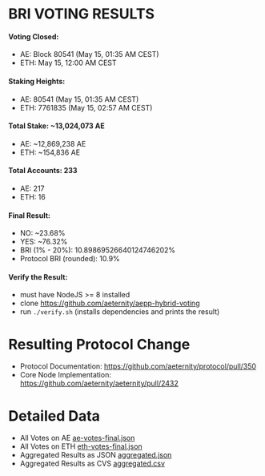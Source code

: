 # BRI VOTING RESULTS

#### Voting Closed:
 - AE: Block 80541 (May 15, 01:35 AM CEST)
 - ETH: May 15, 12:00 AM CEST

#### Staking Heights:
 - AE: 80541 (May 15, 01:35 AM CEST)
 - ETH: 7761835 (May 15, 02:57 AM CEST)
 
#### Total Stake: ~13,024,073 AE
 - AE: ~12,869,238 AE
 - ETH: ~154,836 AE 

#### Total Accounts: 233
 - AE: 217
 - ETH: 16

#### Final Result:
 - NO: ~23.68%
 - YES: ~76.32%
 - BRI (1% - 20%): 10.89869526640124746202%
 - Protocol BRI (rounded): 10.9%

#### Verify the Result:
 - must have NodeJS >= 8 installed
 - clone https://github.com/aeternity/aepp-hybrid-voting
 - run `./verify.sh` (installs dependencies and prints the result)
 
# Resulting Protocol Change
 - Protocol Documentation: https://github.com/aeternity/protocol/pull/350
 - Core Node Implementation: https://github.com/aeternity/aeternity/pull/2432
 
# Detailed Data
 - All Votes on AE [ae-votes-final.json](./ae-votes-final.json)
 - All Votes on ETH [eth-votes-final.json](./eth-votes-final.json)
 - Aggregated Results as JSON [aggregated.json](./aggregated.json)
 - Aggregated Results as CVS [aggregated.csv](./aggregated.csv)
